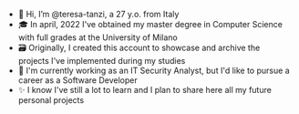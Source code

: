 - 👋 Hi, I’m @teresa-tanzi, a 27 y.o. from Italy
- 🎓 In april, 2022 I've obtained my master degree in Computer Science with full grades at the University of Milano
- 🗃️ Originally, I created this account to showcase and archive the projects I've implemented during my studies
- 🌱 I'm currently working as an IT Security Analyst, but I'd like to pursue a career as a Software Developer
- ✨ I know I've still a lot to learn and I plan to share here all my future personal projects

<!---
- 👀 I’m interested in ...
- 🌱 I’m currently learning ...
- 💞️ I’m looking to collaborate on ...
- 📫 How to reach me ...


teresa-tanzi/teresa-tanzi is a ✨ special ✨ repository because its `README.md` (this file) appears on your GitHub profile.
You can click the Preview link to take a look at your changes.
--->
